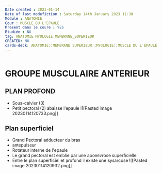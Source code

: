 ```yaml
---
Date created : 2023-01-14
Date of last modefiction : Saturday 14th January 2023 11:38
Module : ANATOMIE
Cour : MUSCLE DU L'EPAULE 
Present dans le coure : YES
Étudiée : NO
tag: ANATOMIE MYOLOGIE MEMBRANE_SUPERIEUR
CREATED: NO
cards-deck: ANATOMIE::MEMBRANE SUPERIEUR::MYOLOGIE::MUSCLE DU L'EPAULE 
---
```

```toc
```

# GROUPE MUSCULAIRE ANTERIEUR 
## PLAN PROFOND 
- Sous-calvier (3) 
- Petit pectoral (2) abaisse l'epaule 
![[Pasted image 20230114120733.png]]
## Plan superficiel 
- Grand Pectoral adducteur du bras 
- antepulseur 
- Rotateur interne de l'epaule 
- Le grand pectoral est emblie par une aponevrose superficielle 
- Entre le plan superficiel et profond il existe une sysarcose 
![[Pasted image 20230114120932.png]]